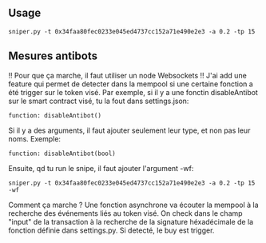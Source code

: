## Usage

```
sniper.py -t 0x34faa80fec0233e045ed4737cc152a71e490e2e3 -a 0.2 -tp 15
```

## Mesures antibots

!! Pour que ça marche, il faut utiliser un node Websockets !!
J'ai add une feature qui permet de detecter dans la mempool si une certaine fonction a été trigger sur le token visé.
Par exemple, si il y a une fonctin disableAntibot sur le smart contract visé, tu la fout dans settings.json:

```
function: disableAntibot()
```

Si il y a des arguments, il faut ajouter seulement leur type, et non pas leur noms. Exemple:

```
function: disableAntibot(bool)
```

Ensuite, qd tu run le snipe, il faut ajouter l'argument -wf:

```
sniper.py -t 0x34faa80fec0233e045ed4737cc152a71e490e2e3 -a 0.2 -tp 15 -wf
```

Comment ça marche ?
Une fonction asynchrone va écouter la mempool à la recherche des événements liés au token visé. On check dans le champ "input" de la transaction à la recherche de la signature héxadécimale de la fonction définie dans settings.py.
Si detecté, le buy est trigger.
